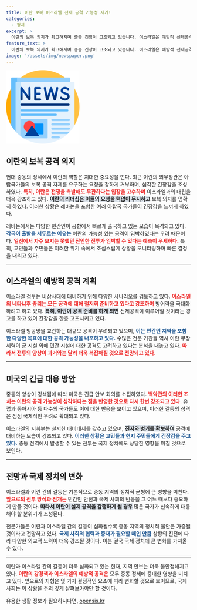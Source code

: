 ```yaml
---
title: 이란 보복 이스라엘 선제 공격 가능성 제기!
categories:
  - 정치
excerpt: >
  이란의 보복 의지가 확고해지며 중동 긴장이 고조되고 있습니다. 이스라엘은 예방적 선제공격을 검토하고, 군사적 긴장이 일촉즉발의 상황으로 치닫고 있습니다.
feature_text: >
  이란의 보복 의지가 확고해지며 중동 긴장이 고조되고 있습니다. 이스라엘은 예방적 선제공격을 검토하고, 군사적 긴장이 일촉즉발의 상황으로 치닫고 있습니다.
image: '/assets/img/newspaper.png'
---
```


<p><img src="/assets/img/newspaper.png" alt="kimp 속보" /></p>

<h2 data-ke-size="size26">이란의 보복 공격 의지</h2>

<p data-ke-size="size16">현대 중동의 정세에서 이란의 역할은 지대한 중요성을 띤다. 최근 이란의 외무장관은 아랍국가들의 보복 공격 자제를 요구하는 요청을 강하게 거부하며, 심각한 긴장감을 조성하였다. <b><span style="color: #ee2323;">특히, 이란은 전쟁을 촉발해도 무관하다는 입장을 고수하며</span></b> 이스라엘과의 대립을 더욱 강조하고 있다. <b><span style="background-color: #21538527;">이란의 리더십은 이들의 요청을 턱없이 무시하고</span></b> 보복 의지를 명확히 하였다. 이러한 상황은 레바논을 포함한 여러 아랍국 국가들이 긴장감을 느끼게 하였다.</p>

<p data-ke-size="size16">레바논에서는 다양한 민간인이 공항에서 빠르게 출국하고 있는 모습이 목격되고 있다. <b><span style="color: #1a5490;">각국이 출발을 서두르는 이유는</span></b> 이란의 가능성 있는 공격이 임박하였다는 우려 때문이다. <b><span style="color: #ee2323;">일선에서 자주 보지는 못했던 잔인한 전투가 임박할 수 있다는 예측이 우세하다.</span></b> 특히, 교민들과 주민들은 이러한 위기 속에서 조심스럽게 상황을 모니터링하며 빠른 결정을 내리고 있다.</p>

<hr>

<h2 data-ke-size="size26">이스라엘의 예방적 공격 계획</h2>

<p data-ke-size="size16">이스라엘 정부는 비상사태에 대비하기 위해 다양한 시나리오를 검토하고 있다. <b><span style="color: #ee2323;">이스라엘의 네타냐후 총리는 모든 공격에 대해 철저히 준비하고 있다고 강조하며</span></b> 방어력을 극대화하려고 하고 있다. <b><span style="background-color: #21538527;">특히, 이란이 공격 준비를 하게 되면</span></b> 선제공격이 이루어질 것이라는 경고를 하고 있어 긴장감을 한층 고조시키고 있다.</p>

<p data-ke-size="size16">이스라엘 방공망을 교란하는 대규모 공격이 우려되고 있으며, <b><span style="color: #1a5490;">이는 민간인 지역을 포함한 다양한 목표에 대한 공격 가능성을 내포하고 있다.</span></b> 수많은 전문 기관들 역시 이란 무장세력이 군 시설 외에 민간 시설에 대한 공격도 고려하고 있다는 분석을 내놓고 있다. <b><span style="color: #ee2323;">따라서 전투의 양상이 과거와는 달리 더욱 복잡해질 것으로 전망되고 있다.</span></b></p>

<hr>

<h2 data-ke-size="size26">미국의 긴급 대응 방안</h2>

<p data-ke-size="size16">중동의 양상이 경색됨에 따라 미국은 긴급 안보 회의를 소집하였다. <b><span style="color: #ee2323;">백악관의 이러한 조치는 이란의 공격 가능성이 심각하다는 점을 반영한 것으로 다시 한번 강조되고 있다.</span></b> 유럽과 동아시아 등 다수의 국가들도 이에 대한 반응을 보이고 있으며, 이러한 갈등의 성격은 점점 국제적인 우려로 확대되고 있다.</p>

<p data-ke-size="size16">이스라엘의 지휘부는 철저한 대비태세를 갖추고 있으며, <b><span style="background-color: #21538527;">진지와 벙커를 확보하여</span></b> 공격에 대비하는 모습이 강조되고 있다. <b><span style="color: #1a5490;">이러한 상황은 교민들과 현지 주민들에게 긴장감을 주고 있다.</span></b> 중동 전역에서 발생할 수 있는 전투는 국제 정치에도 상당한 영향을 미칠 것으로 보인다.</p>

<hr>

<h2 data-ke-size="size26">전망과 국제 정치의 변화</h2>

<p data-ke-size="size16">이스라엘과 이란 간의 갈등은 기본적으로 중동 지역의 정치적 균형에 큰 영향을 미친다. <b><span style="color: #ee2323;">앞으로의 전투 방식과 전개는</span></b> 민간인 안전과 국제 사회의 반응을 그 어느 때보다 중요하게 만들 것이다. <b><span style="background-color: #21538527;">따라서 이란이 실제 공격을 감행하게 될 경우</span></b> 많은 국가가 신속하게 대응해야 할 분위기가 조성된다.</p>

<p data-ke-size="size16">전문가들은 이란과 이스라엘 간의 갈등이 심화될수록 중동 지역의 정치적 불안은 가증될 것이라고 전망하고 있다. <b><span style="color: #1a5490;">국제 사회의 협력과 중재가 필요할 때인 만큼</span></b> 상황의 진전에 따라 다양한 외교적 노력이 더욱 강조될 것이다. 이는 결국 국제 정치에 큰 변화를 가져올 수 있다.</p>

<hr>

<p data-ke-size="size16">이란과 이스라엘 간의 갈등이 더욱 심화되고 있는 현재, 지역 안보는 더욱 불안정해지고 있다. <b><span style="color: #ee2323;">이란의 강경책과 이스라엘의 예방적 공격은</span></b> 모두 중동 정세에 중대한 영향을 미치고 있다. 앞으로의 지형은 몇 가지 결정적인 요소에 따라 변화할 것으로 보이므로, 국제 사회는 이 상황을 주의 깊게 살펴보아야만 할 것이다.</p>
유용한 생활 정보가 필요하시다면, <a href="https://opensis.kr" rel="dofollow">opensis.kr</a>


